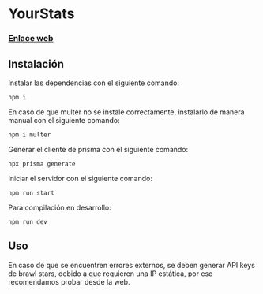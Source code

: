 # YourStats
### [Enlace web](https://yourstats.kxnzen.me)

## Instalación

Instalar las dependencias con el siguiente comando:

`npm i`

En caso de que multer no se instale correctamente, instalarlo de manera manual con el siguiente comando:

`npm i multer`

Generar el cliente de prisma con el siguiente comando:

`npx prisma generate`

Iniciar el servidor con el siguiente comando:

`npm run start`

Para compilación en desarrollo:

`npm run dev`

## Uso

En caso de que se encuentren errores externos, se deben generar API keys de brawl stars, debido a que requieren una IP estática, por eso recomendamos probar desde la web.